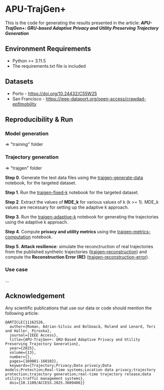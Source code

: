 # APU-TrajGen+

This is the code for generating the results presented in the article: ***APU-TrajGen+: GRU-based Adaptive Privacy and
Utility Preserving Trajectory Generation***

## Environment Requirements

- Python >= 3.11.5
- The requirements.txt file is included

## Datasets

- Porto - https://doi.org/10.24432/C55W25
- San Francisco - https://ieee-dataport.org/open-access/crawdad-epflmobility

## Reproducibility & Run

### Model generation

=> "training" folder

### Trajectory generation

=> "trajgen" folder

**Step 0**. Generate the test data files using the [trajgen-generate-data](trajgen/trajgen-generate-data.ipynb) notebook, for the targeted dataset.

**Step 1**. Run the [trajgen-fixed-k](trajgen/trajgen-fixed-k.ipynb) notebook for the targeted dataset.

**Step 2**. Extract the values of **MDE_k** for various values of k (k >= 1). MDE_k values are necessary for setting up the adaptive k approach.

**Step 3**. Run the [trajgen-adaptive-k](trajgen/trajgen-adaptive-k.ipynb) notebook for generating the trajectories using the adaptive k approach.

**Step 4**. Compute **privacy and utility metrics** using the [trajgen-metrics-computation](trajgen/trajgen-metrics-computation.ipynb) notebook.

**Step 5**. **Attack resilience**: simulate the reconctruction of real trajectories from the published synthetic
trajectories ([trajgen-reconstruction](trajgen/trajgen-reconstruction.ipynb)) and compute the **Reconstruction Error (RE)** ([trajgen-reconstruction-error](trajgen/trajgen-reconstruction-error.ipynb)).

### Use case

...

## Acknowledgement

Any scientific publications that use our data or code should mention the following article:

```
@ARTICLE{11162526,
  author={Roman, Adrian-Silviu and Bolboacă, Roland and Lenard, Teri and Haller, Piroska},
  journal={IEEE Access}, 
  title={APU-TrajGen+: GRU-Based Adaptive Privacy and Utility Preserving Trajectory Generation}, 
  year={2025},
  volume={13},
  number={},
  pages={160081-160102},
  keywords={Trajectory;Privacy;Data privacy;Data models;Protection;Real-time systems;Location data privacy;trajectory protection;trajectory generation;real-time trajectory release;data utility;traffic management systems},
  doi={10.1109/ACCESS.2025.3609406}}
```
